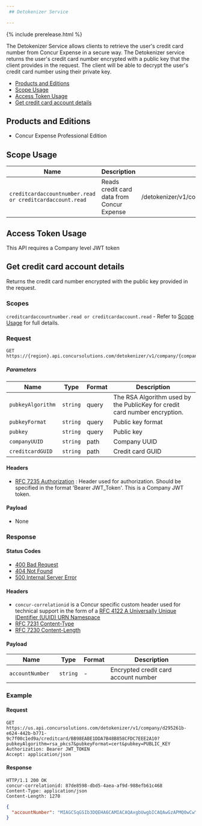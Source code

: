 ```yaml
---
 ## Detokenizer Service

---
```


{% include prerelease.html %}

The Detokenizer Service allows clients to retrieve the user's credit card number from Concur Expense in a secure way. The Detokenizer service returns the user's credit card number encrypted with a public key that the client provides in the request. The client will be able to decrypt the user's credit card number using their private key.

* [Products and Editions](#products-editions)
* [Scope Usage](#scope-usage)
* [Access Token Usage](#access-token-usage)
* [Get credit card account details](#get-credit-card-account-details)


## <a name="products-editions"></a>Products and Editions

* Concur Expense Professional Edition

## <a name="scope-usage"></a>Scope Usage

Name|Description|Endpoint
---|---|---
`creditcardaccountnumber.read or creditcardaccount.read`|Reads credit card data from Concur Expense|/detokenizer/v1/company/{companyUUID}/creditcard/{creditcardGUID} 

## <a name="access-token-usage"></a>Access Token Usage

This API requires a Company level JWT token

## <a name="get-credit-card-account-details"></a>Get credit card account details

Returns the credit card number encrypted with the public key provided in the request.

### Scopes

`creditcardaccountnumber.read or creditcardaccount.read` - Refer to [Scope Usage](#scope-usage) for full details.

### Request

```shell
GET https://{region}.api.concursolutions.com/detokenizer/v1/company/{companyUUID}/creditcard/{creditcardGUID}
```

##### Parameters

Name|Type|Format|Description
---|---|---|---
`pubkeyAlgorithm `|`string`|query|The RSA Algorithm used by the PublicKey for credit card number encryption.
`pubkeyFormat  `|`string`|query |Public key format
`pubkey  `|`string`|query|Public key
`companyUUID  `|`string`|path |Company UUID
`creditcardGUID  `|`string`|path |Credit card GUID

#### Headers

* [RFC 7235 Authorization](https://tools.ietf.org/html/rfc7235#section-4.2) : Header used for authorization. Should be specified in the format 'Bearer JWT_Token'. This is a Company JWT token.

#### Payload

* None

### Response

#### Status Codes

* [400 Bad Request](https://tools.ietf.org/html/rfc7231#section-6.5.1)
* [404 Not Found](https://tools.ietf.org/html/rfc7231#section-6.5.4)
* [500 Internal Server Error](https://tools.ietf.org/html/rfc7231#section-6.6.1)

#### Headers

* `concur-correlationid` is a Concur specific custom header used for technical support in the form of a [RFC 4122 A Universally Unique IDentifier (UUID) URN Namespace](https://tools.ietf.org/html/rfc4122)
* [RFC 7231 Content-Type](https://tools.ietf.org/html/rfc7231#section-3.1.1.5)
* [RFC 7230 Content-Length](https://tools.ietf.org/html/rfc7230#section-3.3.2)



#### Payload
Name|Type|Format|Description
---|---|---|---
`accountNumber  `|`string`|-|Encrypted credit card account number


### Example

#### Request

```shell
GET https://us.api.concursolutions.com/detokenizer/v1/company/d295261b-e624-442b-b771-9c7f00c1ed9a/creditcard/BB98EABE1DDA7B48B858CFDC7EEE2A10?pubkeyAlgorithm=rsa_pkcs7&pubkeyFormat=cert&pubkey=PUBLIC_KEY
Authorization: Bearer JWT_TOKEN
Accept: application/json
```

#### Response

```shell
HTTP/1.1 200 OK
concur-correlationid: 87de8598-dbd5-4aea-af9d-988efb61c468
Content-Type: application/json
Content-Length: 1270
```

```json
{
  "accountNumber": "MIAGCSqGSIb3DQEHA6CAMIACAQAxgbUwgbICAQAwGzAPMQ0wCwYDVQQDDARUZXN0AghyaD1Uj9uSsDANBgkqhkiG9w0BAQEFAASBgAk0/9Yd5CQt5/6vQ1gO9aSivBJrv4AOAluZ876tqVI+fCZi7P1YojC4nTkvl358zfD3vXE3ehj14FfIPZlwmuVlSZF4ad5ni2B78fs5Jr6lxhG9iPU0FyFv+NhuIet/mpEaaX2CWB8CUwkTVdDyT5UjrwqsvYpRCwLz0Hx76BO8MIAGCSqGSIb3DQEHATAdBglghkgBZQMEAQIEEPo3PO3VplgQ4mN0L5KInPKggAQgkqu7zWslGq3uqw0G2WXkK0QA2p0YHQuwhEPT2JMF5mUAAAAAAAAAA"
}
```
